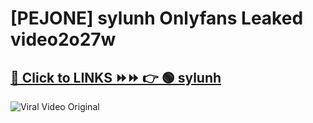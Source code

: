
 # [PEJONE] sylunh Onlyfans Leaked video2o27w

## <h2><a href="https://clipsfans.com/sylunh&ref=git">🔗 Click to LINKS ⏩⏩ 👉 🟢 sylunh </a></h2>

<a href="https://clipsfans.com/sylunh&ref=git" rel="nofollow" data-target="animated-image.originalLink"><img src="https://i.ibb.co.com/xMMVF88/686577567.gif" alt="Viral Video Original" style="max-width: 100%; display: inline-block;" data-target="animated-image.originalImage"></a>

